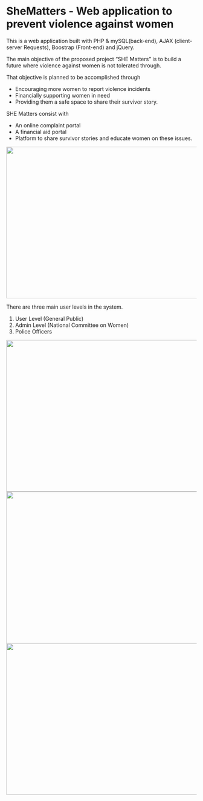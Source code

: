 # SheMatters - Web application to prevent violence against women

This is a web application built with PHP & mySQL(back-end), AJAX (client-server Requests), Boostrap (Front-end) and jQuery.


The main objective of the proposed project “SHE Matters” is to build a future where violence against women is not tolerated through.

That objective is planned to be accomplished through
- Encouraging more women to report violence incidents
-  Financially supporting women in need 
-  Providing them a safe space to share their survivor story.

SHE Matters consist with
- An online complaint portal
- A financial aid portal 
- Platform to share survivor stories and educate women on these issues.

<p align="center">
  <img  width=700  height=400 src="https://user-images.githubusercontent.com/65526190/142777679-f1e43ca0-e2e5-4271-817b-074aae9c6a6d.jpg">
</p>


There are three main user levels in the system.
1. User Level (General Public)
2. Admin Level (National Committee on Women)
3. Police Officers

<p align="center">
  <img   width=700  height=400 src="https://user-images.githubusercontent.com/65526190/142777712-aa59bdb5-ace0-4b7d-8845-e0b47f50094b.jpg">
    <img  width=700  height=400 src="https://user-images.githubusercontent.com/65526190/142777767-54704c3a-3c5f-46cb-983b-ed056368ff93.jpg">
    <img  width=700  height=400 src="https://user-images.githubusercontent.com/65526190/142777783-182469d6-2b90-4a6b-a9c5-abb731b6dc03.jpg">

</p>
